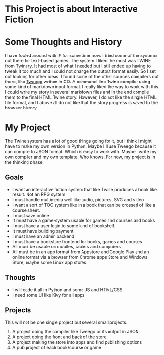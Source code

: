 
# This Project is about Interactive Fiction
# Some Thoughts and History
I have fooled around with IF for some time now. I tried some of the systems out there for text-based games. The system I liked the most was TWINE from [Twinery](#). It had most of what I needed but I still ended up having to tweak it too much and I could not change the output format easily. So I set out looking for other ideas. 
I found some of the other sources compilers out there, like [Tweego](https://www.motoslave.net/tweego/ "Twego") written in GO.  A command-line Twine compiler using some kind of markdown input format. I really liked the way to work with this. I could write my story in several markdown files and in the end compile them to the final HTML Twine story. However, I do not like the single HTML file format, and I above all do not like that the story progress is saved to the browser history. 
# My Project
The Twine system has a lot of good things going for it, but I think I might have to make my own version in Python. Maybe I'll use Tweego because it can compile to JSON format. Which is easy to work with. Maybe I write my own compiler and my own template. Who knows. For now, my project is in the thinking phase, 

## Goals
- I want an interactive fiction system that like Twine produces a book like result. Not an RPG system
- I must handle multimedia well like audio, pictures, SVG and video
- I want a sort of TOC system like in a book that can be crossed of like a course sheet. 
- I must save online 
- It must have a game-system usable for games and courses and books
- I must have a user login to some kind of bookshelf. 
- It must have building payment
- I must have an admin backend
- I must have a bookstore frontend for books, games and courses
- All must be usable on mobiles, tablets and computers
- All must be in an app format from Appstore and Google Play and an online format via a browser from Chrome apps Store and Windows Store, maybe some Linux app stores. 
## Thoughts
- I will code it all in Python and some JS and HTML/CSS
- I need some UI like Kivy for all apps

## Projects
This will not be one single project but several small projects. 

1. A project doing the compiler like Tweego or its output in JSON
2.  A project doing the front and back of the store
3.  A project making the store into apps and find publishing options
4. A pub project of each book/course or game